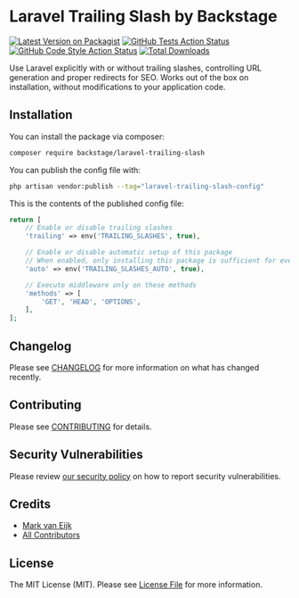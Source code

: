 # Laravel Trailing Slash by Backstage

[![Latest Version on Packagist](https://img.shields.io/packagist/v/backstage/laravel-trailing-slash.svg?style=flat-square)](https://packagist.org/packages/backstage/laravel-trailing-slash)
[![GitHub Tests Action Status](https://img.shields.io/github/actions/workflow/status/backstagephp/laravel-trailing-slash/run-tests.yml?branch=main&label=tests&style=flat-square)](https://github.com/backstagephp/laravel-trailing-slash/actions?query=workflow%3Arun-tests+branch%3Amain)
[![GitHub Code Style Action Status](https://img.shields.io/github/actions/workflow/status/backstagephp/laravel-trailing-slash/fix-php-code-style-issues.yml?branch=main&label=code%20style&style=flat-square)](https://github.com/backstagephp/laravel-trailing-slash/actions?query=workflow%3A"Fix+PHP+code+style+issues"+branch%3Amain)
[![Total Downloads](https://img.shields.io/packagist/dt/backstage/laravel-trailing-slash.svg?style=flat-square)](https://packagist.org/packages/backstage/laravel-trailing-slash)

Use Laravel explicitly with or without trailing slashes, controlling URL generation and proper redirects for SEO. Works out of the box on installation, without modifications to your application code.

## Installation

You can install the package via composer:

```bash
composer require backstage/laravel-trailing-slash
```

You can publish the config file with:

```bash
php artisan vendor:publish --tag="laravel-trailing-slash-config"
```

This is the contents of the published config file:

```php
return [
    // Enable or disable trailing slashes
    'trailing' => env('TRAILING_SLASHES', true),

    // Enable or disable automatic setup of this package
    // When enabled, only installing this package is sufficient for everything to work
    'auto' => env('TRAILING_SLASHES_AUTO', true),

    // Execute middleware only on these methods
    'methods' => [
        'GET', 'HEAD', 'OPTIONS',
    ],
];
```

## Changelog

Please see [CHANGELOG](CHANGELOG.md) for more information on what has changed recently.

## Contributing

Please see [CONTRIBUTING](CONTRIBUTING.md) for details.

## Security Vulnerabilities

Please review [our security policy](../../security/policy) on how to report security vulnerabilities.

## Credits

-   [Mark van Eijk](https://github.com/markvaneijk)
-   [All Contributors](../../contributors)

## License

The MIT License (MIT). Please see [License File](LICENSE.md) for more information.
